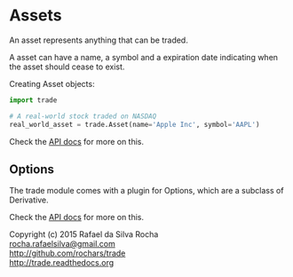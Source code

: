 # Assets

An asset represents anything that can be traded.

A asset can have a name, a symbol and a expiration date indicating when the
asset should cease to exist.

Creating Asset objects:
```python
import trade

# A real-world stock traded on NASDAQ
real_world_asset = trade.Asset(name='Apple Inc', symbol='AAPL')

```

Check the [API docs](../api) for more on this.


## Options
The trade module comes with a plugin for Options, which are a subclass
of Derivative.

Check the [API docs](../api) for more on this.


Copyright (c) 2015 Rafael da Silva Rocha  
rocha.rafaelsilva@gmail.com  
http://github.com/rochars/trade  
http://trade.readthedocs.org  
